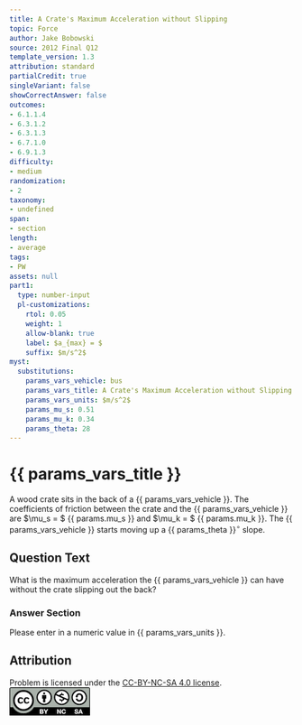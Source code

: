 ```yaml
---
title: A Crate's Maximum Acceleration without Slipping
topic: Force
author: Jake Bobowski
source: 2012 Final Q12
template_version: 1.3
attribution: standard
partialCredit: true
singleVariant: false
showCorrectAnswer: false
outcomes:
- 6.1.1.4
- 6.3.1.2
- 6.3.1.3
- 6.7.1.0
- 6.9.1.3
difficulty:
- medium
randomization:
- 2
taxonomy:
- undefined
span:
- section
length:
- average
tags:
- PW
assets: null
part1:
  type: number-input
  pl-customizations:
    rtol: 0.05
    weight: 1
    allow-blank: true
    label: $a_{max} = $
    suffix: $m/s^2$
myst:
  substitutions:
    params_vars_vehicle: bus
    params_vars_title: A Crate's Maximum Acceleration without Slipping
    params_vars_units: $m/s^2$
    params_mu_s: 0.51
    params_mu_k: 0.34
    params_theta: 28
---
```

# {{ params_vars_title }}
A wood crate sits in the back of a {{ params_vars_vehicle }}.
The coefficients of friction between the crate and the {{ params_vars_vehicle }} are $\mu_s = $ {{ params.mu_s }} and $\mu_k = $ {{ params.mu_k }}.
The {{ params_vars_vehicle }} starts moving up a {{ params_theta }}$^{\circ}$ slope.

## Question Text

What is the maximum acceleration the {{ params_vars_vehicle }} can have without the crate slipping out the back?

### Answer Section

Please enter in a numeric value in {{ params_vars_units }}.

## Attribution

Problem is licensed under the [CC-BY-NC-SA 4.0 license](https://creativecommons.org/licenses/by-nc-sa/4.0/).<br> ![The Creative Commons 4.0 license requiring attribution-BY, non-commercial-NC, and share-alike-SA license.](https://raw.githubusercontent.com/firasm/bits/master/by-nc-sa.png)